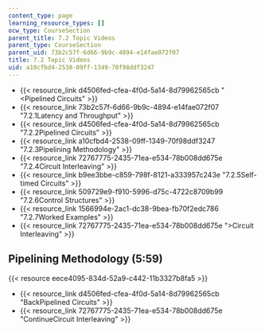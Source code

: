 ```yaml
---
content_type: page
learning_resource_types: []
ocw_type: CourseSection
parent_title: 7.2 Topic Videos
parent_type: CourseSection
parent_uid: 73b2c57f-6d66-9b9c-4894-e14fae072f07
title: 7.2 Topic Videos
uid: a10cfbd4-2538-09ff-1349-70f98ddf3247
---
```


*   {{< resource_link d4506fed-cfea-4f0d-5a14-8d79962565cb "\<Pipelined Circuits" >}}
*   {{< resource_link 73b2c57f-6d66-9b9c-4894-e14fae072f07 "7.2.1Latency and Throughput" >}}
*   {{< resource_link d4506fed-cfea-4f0d-5a14-8d79962565cb "7.2.2Pipelined Circuits" >}}
*   {{< resource_link a10cfbd4-2538-09ff-1349-70f98ddf3247 "7.2.3Pipelining Methodology" >}}
*   {{< resource_link 72767775-2435-71ea-e534-78b008dd675e "7.2.4Circuit Interleaving" >}}
*   {{< resource_link b9ee3bbe-c859-798f-8121-a333957c243e "7.2.5Self-timed Circuits" >}}
*   {{< resource_link 509729e9-f910-5996-d75c-4722c8709b99 "7.2.6Control Structures" >}}
*   {{< resource_link 1566994e-2ac1-dc38-9bea-fb70f2edc786 "7.2.7Worked Examples" >}}
*   {{< resource_link 72767775-2435-71ea-e534-78b008dd675e "\>Circuit Interleaving" >}}

Pipelining Methodology (5:59)
-----------------------------

{{< resource eece4095-834d-52a9-c442-11b3327b8fa5 >}}

*   {{< resource_link d4506fed-cfea-4f0d-5a14-8d79962565cb "BackPipelined Circuits" >}}
*   {{< resource_link 72767775-2435-71ea-e534-78b008dd675e "ContinueCircuit Interleaving" >}}